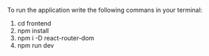 To run the application write the following commans in your terminal:

1. cd frontend
2. npm install
3. npm i -D react-router-dom
4. npm run dev
